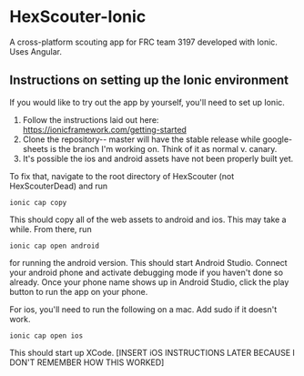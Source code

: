 # HexScouter-Ionic
A cross-platform scouting app for FRC team 3197 developed with Ionic. Uses Angular.

## Instructions on setting up the Ionic environment
If you would like to try out the app by yourself, you'll need to set up Ionic.
1. Follow the instructions laid out here: https://ionicframework.com/getting-started
2. Clone the repository-- master will have the stable release while google-sheets is the branch I'm working on. Think of it as normal v. canary.
3. It's possible the ios and android assets have not been properly built yet.

To fix that, navigate to the root directory of HexScouter (not HexScouterDead) and run

    ionic cap copy

This should copy all of the web assets to android and ios. This may take a while. From there, run

    ionic cap open android

for running the android version. This should start Android Studio. Connect your android phone and activate debugging mode if you haven't done so already. Once your phone name shows up in Android Studio, click the play button to run the app on your phone.

For ios, you'll need to run the following on a mac. Add sudo if it doesn't work.

    ionic cap open ios

This should start up XCode. [INSERT iOS INSTRUCTIONS LATER BECAUSE I DON'T REMEMBER HOW THIS WORKED]
